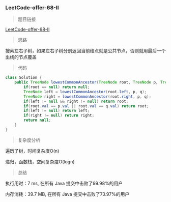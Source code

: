 ### LeetCode-offer-68-II

> 题目链接

[LeetCode-offer-68-II](https://leetcode-cn.com/problems/er-cha-shu-de-zui-jin-gong-gong-zu-xian-lcof/)

> 思路

搜索左右子树，如果左右子树分别返回当前结点就是公共节点，否则就用最后一个出线的节点覆盖

> 代码

```java
class Solution {
    public TreeNode lowestCommonAncestor(TreeNode root, TreeNode p, TreeNode q) {
        if(root == null) return null;
        TreeNode left = lowestCommonAncestor(root.left, p, q);
        TreeNode right = lowestCommonAncestor(root.right, p, q);
        if(left != null && right != null) return root;
        if(root.val == p.val || root.val == q.val) return root;
        if(left != null) return left;
        if(right != null) return right;
        return null;
    }
}
```

> 复杂度分析

遍历了树，时间复杂度O(n)

递归，函数栈，空间复杂度O(logn)

> 总结

执行用时：7 ms, 在所有 Java 提交中击败了99.98%的用户

内存消耗：39.7 MB, 在所有 Java 提交中击败了73.97%的用户

